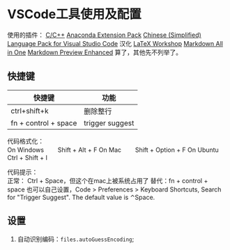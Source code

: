 # VSCode工具使用及配置

使用的插件：
[C/C++]([https://link](https://marketplace.visualstudio.com/items?itemName=ms-vscode.cpptools))
[Anaconda Extension Pack](https://marketplace.visualstudio.com/items?itemName=ms-python.anaconda-extension-pack)
[Chinese (Simplified) Language Pack for Visual Studio Code](https://marketplace.visualstudio.com/items?itemName=MS-CEINTL.vscode-language-pack-zh-hans) 汉化
[LaTeX Workshop](https://marketplace.visualstudio.com/items?itemName=James-Yu.latex-workshop)
[Markdown All in One](https://marketplace.visualstudio.com/items?itemName=yzhang.markdown-all-in-one)
[Markdown Preview Enhanced](https://marketplace.visualstudio.com/items?itemName=shd101wyy.markdown-preview-enhanced)
算了，其他先不列举了。

## 快捷键

| 快捷键               | 功能            |
| -------------------- | --------------- |
| ctrl+shift+k         | 删除整行        |
| fn + control + space | trigger suggest |

代码格式化：  
On Windows 　　Shift + Alt + F
On Mac 　　Shift + Option + F
On Ubuntu　　 Ctrl + Shift + I

代码提示：  
正常： Ctrl + Space，但这个在mac上被系统占用了
替代：fn + control + space
也可以自己设置，Code > Preferences > Keyboard Shortcuts, Search for "Trigger Suggest". The default value is ⌃Space.

## 设置

1. 自动识别编码：`files.autoGuessEncoding`;
